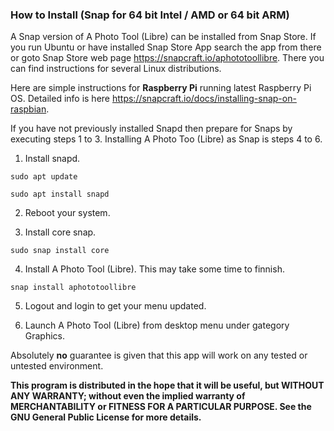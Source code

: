 ### How to Install (Snap for 64 bit Intel / AMD or 64 bit ARM)

A Snap version of A Photo Tool (Libre) can be installed from Snap Store. 
If you run Ubuntu or have installed Snap Store App search the app from there or goto Snap Store web page https://snapcraft.io/aphototoollibre.
There you can find instructions for several Linux distributions.

Here are simple instructions for **Raspberry Pi** running latest Raspberry Pi OS. 
Detailed info is here https://snapcraft.io/docs/installing-snap-on-raspbian.

If you have not previously installed Snapd then prepare for Snaps by executing steps 1 to 3. Installing A Photo Too (Libre) as Snap is steps 4 to 6.

1. Install snapd.
```
sudo apt update
```
```
sudo apt install snapd
```

2. Reboot your system.

3. Install core snap.
```
sudo snap install core
```

4. Install A Photo Tool (Libre). This may take some time to finnish.
```
snap install aphototoollibre
```

5. Logout and login to get your menu updated.

6. Launch A Photo Tool (Libre) from desktop menu under gategory Graphics.



Absolutely **no** guarantee is given that this app will work on any tested or untested environment.

**This program is distributed in the hope that it will be useful, but WITHOUT ANY WARRANTY; without even the implied warranty of
MERCHANTABILITY or FITNESS FOR A PARTICULAR PURPOSE. See the GNU General Public License for more details.**
